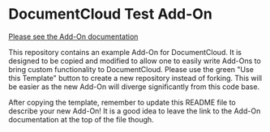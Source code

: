 
# DocumentCloud Test Add-On

[Please see the Add-On documentation](https://github.com/MuckRock/documentcloud-hello-world-addon/wiki/)

This repository contains an example Add-On for DocumentCloud.  It is designed
to be copied and modified to allow one to easily write Add-Ons to bring custom
functionality to DocumentCloud.  Please use the green "Use this Template"
button to create a new repository instead of forking.  This will be easier as
the new Add-On will diverge significantly from this code base.

After copying the template, remember to update this README file to describe
your new Add-On!  It is a good idea to leave the link to the Add-On
documentation at the top of the file though.
